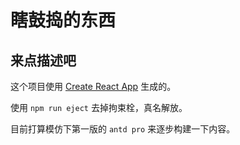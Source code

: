 # 瞎鼓捣的东西

## 来点描述吧
这个项目使用 [Create React App](https://github.com/facebook/create-react-app) 生成的。

使用 `npm run eject` 去掉拘束栓，真名解放。

目前打算模仿下第一版的 `antd pro` 来逐步构建一下内容。
